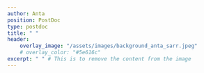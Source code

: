 ```yaml
---
author: Anta
position: PostDoc
type: postdoc
title: " "
header:
    overlay_image: "/assets/images/background_anta_sarr.jpeg"
    # overlay_color: "#5e616c"
excerpt: " " # This is to remove the content from the image
---
```


